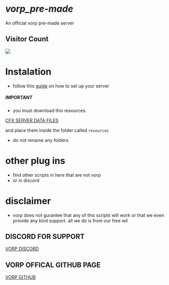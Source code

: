 # ***vorp_pre-made***
An official vorp pre-made server

## Visitor Count
  <img src="https://profile-counter.glitch.me/VORP-Premade-server/count.svg" />
  
# Instalation

* follow this [guide](https://outsider31000.github.io/VORP_API-docs/posts/intro/) on how to set up your server

##### IMPORTANT

* you must download this resources.

[CFX SERVER DATA FILES](https://github.com/citizenfx/cfx-server-data/tree/master/resources)

and place them inside the folder called `resources`

* do not rename any folders

# other plug ins

* find other scripts in here that are not vorp
* or in discord

# disclaimer
* vorp does not gurantee that any of this scripts will work or that we  even provide any kind support.
all we do is from our free wil


## DISCORD FOR SUPPORT

[VORP DISCORD](https://discord.gg/DHGVAbCj7N)

## VORP OFFICAL GITHUB PAGE ##

[VORP GITHUB](https://github.com/VORPCORE)
